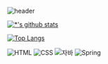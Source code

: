 ![header](https://capsule-render.vercel.app/api?type=rounded&color=gradient&text=%20우와%20&animation=scaleln&fontSize=40)




[![*'s github stats](https://github-readme-stats.vercel.app/api?username=YeLim0122)](https://github.com/YeLim0122)

[![Top Langs](https://github-readme-stats.vercel.app/api/top-langs/?username=YeLim0122)](https://github.com/YeLim0122/github-readme-stats)

![HTML](https://img.shields.io/badge/-HTML-6DB3FF?style=flat&logo=HTML&logoColor=white)
![CSS](https://img.shields.io/badge/-CSS-FFE400?style=flat&logo=CSS&logoColor=white)
![자바](https://img.shields.io/badge/-자바-007396?style=flat&logo=Java&logoColor=ffffff)
![Spring](https://img.shields.io/badge/-Spring-6DB33F?style=for-the-badge&logo=Spring&logoColor=white)



